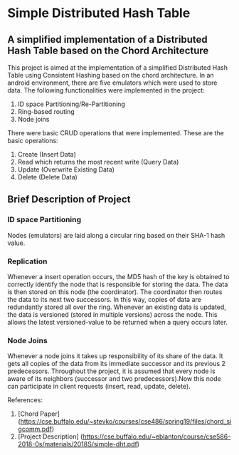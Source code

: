 # Simple Distributed Hash Table
## A simplified implementation of a Distributed Hash Table based on the Chord Architecture

This project is aimed at the implementation of a simplified Distributed Hash Table using Consistent Hashing based on the chord architecture. In an android environment, there are five emulators which were used to store data. The following functionalities were implemented in the project: 
1. ID space Partitioning/Re-Partitioning
2. Ring-based routing
3. Node joins

There were basic CRUD operations that were implemented. These are the basic operations: 
1. Create (Insert Data)
2. Read which returns the most recent write (Query Data)
3. Update (Overwrite Existing Data)
4. Delete (Delete Data)

## Brief Description of Project

### ID space Partitioning
Nodes (emulators) are laid along a circular ring based on their SHA-1 hash value. 

### Replication
Whenever a insert operation occurs, the MD5 hash of the key is obtained to correctly identify the node that is responsible for storing the data. The data is then stored on this node (the coordinator). The coordinator then routes the data to its next two successors. In this way, copies of data are redundantly stored all over the ring. Whenever an existing data is updated, the data is versioned (stored in multiple versions) across the node. This allows the latest versioned-value to be returned when a query occurs later. 

### Node Joins
Whenever a node joins it takes up responsibility of its share of the data. It gets all copies of the data from its immediate successor and its previous 2 predecessors. Throughout the project, it is assumed that every node is aware of its neighbors (successor and two predecessors).Now this node can participate in client requests (insert, read, update, delete).

References: 
1. [Chord Paper] (https://cse.buffalo.edu/~stevko/courses/cse486/spring19/files/chord_sigcomm.pdf)
2. [Project Description] (https://cse.buffalo.edu/~eblanton/course/cse586-2018-0s/materials/2018S/simple-dht.pdf)

